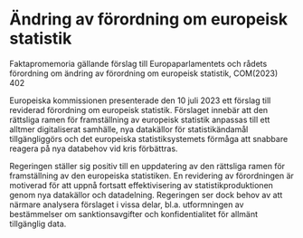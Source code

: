 # Ändring av förordning om europeisk statistik

Faktapromemoria gällande förslag till Europaparlamentets och rådets förordning om ändring av förordning om europeisk statistik, COM(2023) 402

Europeiska kommissionen presenterade den 10 juli 2023 ett förslag till
reviderad förordning om europeisk statistik. Förslaget innebär att den
rättsliga ramen för framställning av europeisk statistik anpassas till ett
alltmer digitaliserat samhälle, nya datakällor för statistikändamål
tillgängliggörs och det europeiska statistiksystemets förmåga att snabbare
reagera på nya databehov vid kris förbättras.

Regeringen ställer sig positiv till en uppdatering av den rättsliga ramen för
framställning av den europeiska statistiken. En revidering av förordningen är
motiverad för att uppnå fortsatt effektivisering av statistikproduktionen
genom nya datakällor och datadelning. Regeringen ser dock behov av att
närmare analysera förslaget i vissa delar, bl.a. utformningen av bestämmelser om sanktionsavgifter och konfidentialitet för allmänt tillgänglig data.
